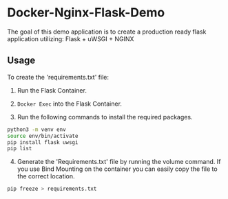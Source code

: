 # Docker-Nginx-Flask-Demo

The goal of this demo application is to create a production ready flask application utilizing: Flask + uWSGI + NGINX

## Usage

To create the 'requirements.txt' file:

1. Run the Flask Container.

2. `Docker Exec` into the Flask Container.

3. Run the following commands to install the required packages.

``` bash
python3 -m venv env
source env/bin/activate
pip install flask uwsgi
pip list
```

4. Generate the 'Requirements.txt' file by running the volume command. If you use Bind Mounting on the container you can easily copy the file to the correct location.

``` bash
pip freeze > requirements.txt
```
